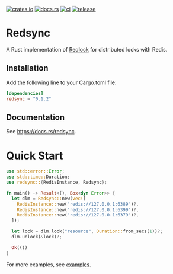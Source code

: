 [![crates.io](https://img.shields.io/crates/v/redsync)](https://crates.io/crates/redsync)
[![docs.rs](https://docs.rs/redsync/badge.svg)](https://docs.rs/redsync)
[![ci](https://github.com/jace-ys/redsync/workflows/ci/badge.svg)](https://github.com/jace-ys/redsync/actions?query=workflow%3Aci)
[![release](https://github.com/jace-ys/redsync/workflows/release/badge.svg)](https://github.com/jace-ys/redsync/actions?query=workflow%3Arelease)

# Redsync

A Rust implementation of [Redlock](https://redis.io/topics/distlock) for distributed locks with Redis.

## Installation

Add the following line to your Cargo.toml file:

```toml
[dependencies]
redsync = "0.1.2"
```

## Documentation

See https://docs.rs/redsync.

# Quick Start

```rust
use std::error::Error;
use std::time::Duration;
use redsync::{RedisInstance, Redsync};

fn main() -> Result<(), Box<dyn Error>> {
  let dlm = Redsync::new(vec![
    RedisInstance::new("redis://127.0.0.1:6389")?,
    RedisInstance::new("redis://127.0.0.1:6399")?,
    RedisInstance::new("redis://127.0.0.1:6379")?,
  ]);

  let lock = dlm.lock("resource", Duration::from_secs(1))?;
  dlm.unlock(&lock)?;

  Ok(())
}
```

For more examples, see [examples](https://github.com/jace-ys/redsync/tree/master/examples).
